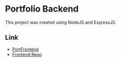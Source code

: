 # Portfolio Backend
This project was created using NodeJS and ExpressJS.

## Link
- [PortFrontend](https://portfolio-siraphob.vercel.app)
- [Frontend Repo](https://github.com/Siraphob1/PortfolioFrontend)